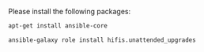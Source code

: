 
Please install the following packages:

```bash
apt-get install ansible-core

ansible-galaxy role install hifis.unattended_upgrades
```
